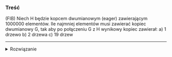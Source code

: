 ### Treść
(FIB)
Niech H będzie kopcem dwumianowym (eager) zawierającym 1000000 elementów. Ile najmniej elementów musi zawierać kopiec dwumianowy G, tak aby po połączeniu G z H wynikowy kopiec zawierał: 
a) 1 drzewo 
b) 2 drzewa 
c) 19 drzew 

------
<details><summary>Rozwiązanie</summary>
<p>

